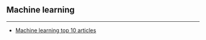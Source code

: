## Machine learning

---

- [Machine learning top 10 articles](https://medium.mybridge.co/machine-learning-top-10-articles-for-the-past-month-eedfaa364e73)
